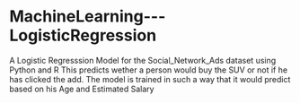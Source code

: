 # MachineLearning---LogisticRegression

A Logistic Regresssion Model for the Social_Network_Ads dataset using Python and R
This predicts wether a person would buy the SUV or not if he has clicked the add.
The model is trained in such a way that it would predict based on his Age and Estimated Salary
